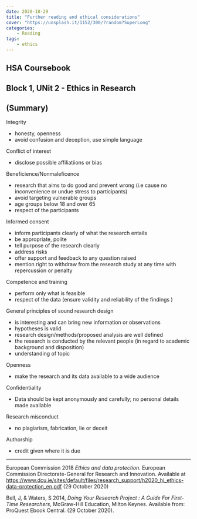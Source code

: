 ```yaml
---
date: 2020-10-29
title: "Further reading and ethical considerations"
cover: "https://unsplash.it/1152/300/?random?SuperLong"
categories: 
    - Reading
tags:
    - ethics
---
```

## HSA Coursebook
## Block 1, UNit 2 - Ethics in Research
## (Summary)

Integrity
- honesty, openness 
- avoid confusion and deception, use simple language

Conflict of interest
- disclose possible affiliatiions or bias

Beneficience/Nonmaleficence
- research that aims to do good and prevent wrong (i.e cause no inconvenience or undue stress to participants)
- avoid targeting vulnerable groups
- age groups below 18 and over 65
- respect of the participants

Informed consent
- inform participants clearly of what the research entails
- be appropriate, polite 
- tell purpose of the research clearly
- address risks
- offer support and feedback to any question raised
- mention right to withdraw from the research study at any time with repercussion or penalty

Competence and training
- perform only what is feasible
- respect of the data (ensure validity and reliability of the findings )

General principles of sound research design
- is interesting and can bring new information or observations
- hypotheses is valid
- research design/methods/proposed analysis are well defined
- the research is conducted by the relevant people (in regard to academic background and disposition)
- understanding of topic

Openness
- make the research and its data available to a wide audience

Confidentiality
- Data should be kept anonymously and carefully; no personal details made available

Research misconduct
- no plagiarism, fabrication, lie or deceit

Authorship
- credit given where it is due

____



European  Commission 2018 _Ethics and data protection_. European  Commission Directorate-General for Research and Innovation. Available at https://www.dcu.ie/sites/default/files/research_support/h2020_hi_ethics-data-protection_en.pdf (29 October 2020)

Bell, J, & Waters, S 2014, _Doing Your Research Project : A Guide For First-Time Researchers_, McGraw-Hill Education, Milton Keynes. Available from: ProQuest Ebook Central. (29 October 2020).